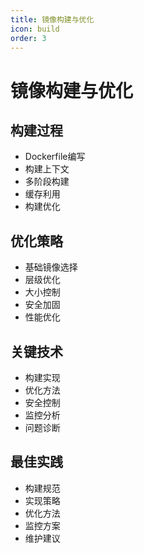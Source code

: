 ```yaml
---
title: 镜像构建与优化
icon: build
order: 3
---
```


# 镜像构建与优化

## 构建过程
- Dockerfile编写
- 构建上下文
- 多阶段构建
- 缓存利用
- 构建优化

## 优化策略
- 基础镜像选择
- 层级优化
- 大小控制
- 安全加固
- 性能优化

## 关键技术
- 构建实现
- 优化方法
- 安全控制
- 监控分析
- 问题诊断

## 最佳实践
- 构建规范
- 实现策略
- 优化方法
- 监控方案
- 维护建议
